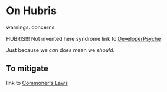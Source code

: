 # On Hubris

warnings. concerns



HUBRIS!!!
Not invented here syndrome
link to [DeveloperPsyche]()

Just because we _can_ does mean we _should_.



## To mitigate
link to [Commoner's Laws](ihttps://en.wikipedia.org/wiki/Barry_Commoner)

